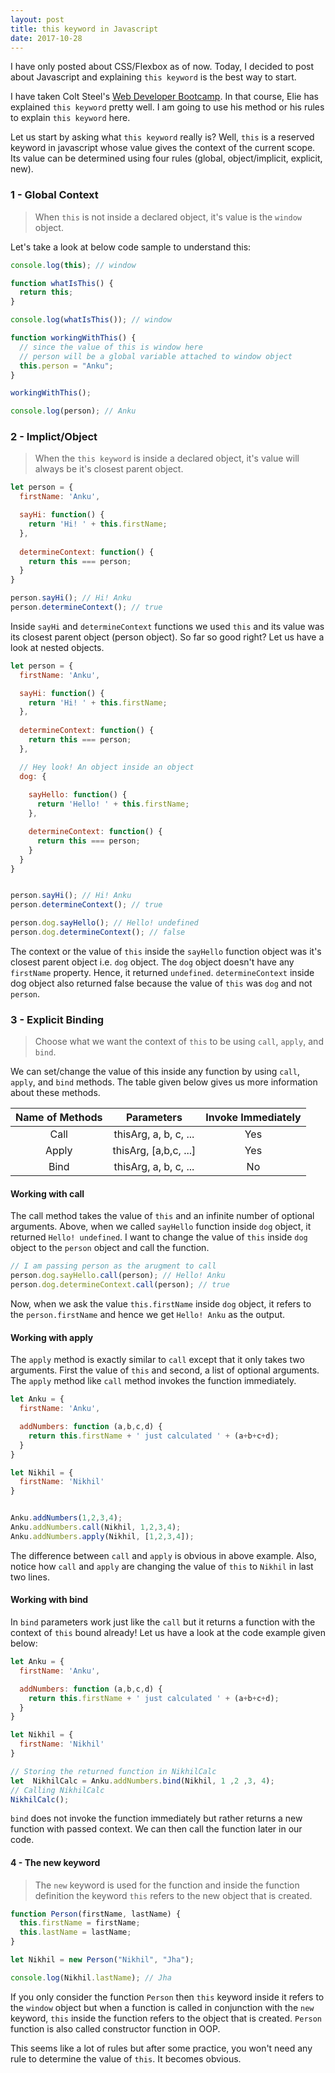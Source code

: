 ```yaml
---
layout: post
title: this keyword in Javascript
date: 2017-10-28
---
```


<p class="intro"><span class="dropcap">I</span> have only posted about CSS/Flexbox as of now. Today, I decided to post about Javascript and explaining <code>this keyword</code> is the best way to start.</p>

I have taken Colt Steel's <a href="https://www.udemy.com/the-web-developer-bootcamp/" target="_blank">Web Developer Bootcamp</a>. In that course, Elie has explained `this keyword` pretty well. I am going to use his method or his rules to explain `this keyword` here.


Let us start by asking what `this keyword` really is? Well, `this` is a reserved keyword in javascript whose value gives the context of the current scope. Its value can be determined using four rules (global, object/implicit, explicit, new).

### 1 - Global Context

> When `this` is not inside a declared object, it's value is the `window` object.

Let's take a look at below code sample to understand this:

```js
console.log(this); // window

function whatIsThis() {
  return this;
}

console.log(whatIsThis()); // window

function workingWithThis() {
  // since the value of this is window here
  // person will be a global variable attached to window object
  this.person = "Anku";
}

workingWithThis();

console.log(person); // Anku
```

### 2 - Implict/Object

>When the `this keyword` is inside a declared object, it's value will always be it's closest parent object.

```js
let person = {
  firstName: 'Anku',

  sayHi: function() {
    return 'Hi! ' + this.firstName;
  },
  
  determineContext: function() {
    return this === person;
  }
}

person.sayHi(); // Hi! Anku
person.determineContext(); // true
```

Inside `sayHi` and `determineContext` functions we used `this` and its value was its closest parent object (person object). So far so good right? Let us have a look at nested objects.

```js
let person = {
  firstName: 'Anku',

  sayHi: function() {
    return 'Hi! ' + this.firstName;
  },
  
  determineContext: function() {
    return this === person;
  },

  // Hey look! An object inside an object
  dog: { 
    
    sayHello: function() {
      return 'Hello! ' + this.firstName;
    },

    determineContext: function() {
      return this === person;
    }
  }
}


person.sayHi(); // Hi! Anku
person.determineContext(); // true

person.dog.sayHello(); // Hello! undefined
person.dog.determineContext(); // false
```

The context or the value of `this` inside the `sayHello` function object was it's closest parent object i.e. `dog` object. The `dog` object doesn't have any `firstName` property. Hence, it returned `undefined`. `determineContext` inside dog object also returned false because the value of `this` was `dog` and not `person`.

### 3 - Explicit Binding

>Choose what we want the context of `this` to be using `call`, `apply`, and `bind`.

We can set/change the value of this inside any function by using `call`, `apply`, and `bind` methods. The table given below gives us more information about these methods.

| **Name of Methods** |     **Parameters**    | **Invoke Immediately** |
|:-------------------:|:---------------------:|:----------------------:|
|         Call        | thisArg, a, b, c, ... |           Yes          |
|        Apply        | thisArg, [a,b,c, ...] |           Yes          |
|         Bind        | thisArg, a, b, c, ... |           No           |

#### Working with call

The call method takes the value of `this` and an infinite number of optional arguments. Above, when we called `sayHello` function inside `dog` object, it returned `Hello! undefined`. I want to change the value of `this` inside `dog` object to the `person` object and call the function.

```js
// I am passing person as the arugment to call
person.dog.sayHello.call(person); // Hello! Anku
person.dog.determineContext.call(person); // true
```
Now, when we ask the value `this.firstName` inside `dog` object, it refers to the `person.firstName` and hence we get `Hello! Anku` as the output.

#### Working with apply

The `apply` method is exactly similar to `call` except that it only takes two arguments. First the value of `this` and second, a list of optional arguments. The `apply` method like `call` method invokes the function immediately.

```js
let Anku = {
  firstName: 'Anku',

  addNumbers: function (a,b,c,d) {
    return this.firstName + ' just calculated ' + (a+b+c+d);
  }
}

let Nikhil = {
  firstName: 'Nikhil'
}


Anku.addNumbers(1,2,3,4);
Anku.addNumbers.call(Nikhil, 1,2,3,4);
Anku.addNumbers.apply(Nikhil, [1,2,3,4]);
```
The difference between `call` and `apply` is obvious in above example. Also, notice how `call` and `apply` are changing the value of `this` to `Nikhil` in last two lines.

#### Working with bind

In `bind` parameters work just like the `call` but it returns a function with the context of `this` bound already! Let us have a look at the code example given below:

```js
let Anku = {
  firstName: 'Anku',

  addNumbers: function (a,b,c,d) {
    return this.firstName + ' just calculated ' + (a+b+c+d);
  }
}

let Nikhil = {
  firstName: 'Nikhil'
}

// Storing the returned function in NikhilCalc
let  NikhilCalc = Anku.addNumbers.bind(Nikhil, 1 ,2 ,3, 4);
// Calling NikhilCalc
NikhilCalc();
```
`bind` does not invoke the function immediately but rather returns a new function with passed context. We can then call the function later in our code.

#### 4 - The new keyword

>The `new` keyword is used for the function and inside the function definition the keyword `this` refers to the new object that is created.

```js
function Person(firstName, lastName) {
  this.firstName = firstName;
  this.lastName = lastName;
}

let Nikhil = new Person("Nikhil", "Jha");

console.log(Nikhil.lastName); // Jha
```
If you only consider the function `Person` then `this` keyword inside it refers to the `window` object but when a function is called in conjunction with the `new` keyword, `this` inside the function refers to the object that is created. `Person` function is also called constructor function in OOP.

This seems like a lot of rules but after some practice, you won't need any rule to determine the value of `this`. It becomes obvious.